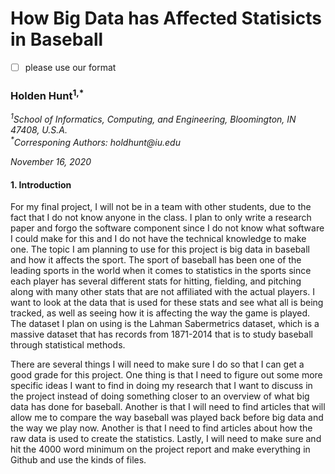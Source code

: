 # How Big Data has Affected Statisicts in Baseball

- [ ] please use our format

### Holden Hunt<sup>1,*</sup>

*<sup>1</sup>School of Informatics, Computing, and Engineering, Bloomington, IN 47408, U.S.A.*    
_<sup>*</sup>Corresponing Authors: holdhunt@iu.edu_

*November 16, 2020*

#### 1. Introduction

For my final project, I will not be in a team with other students, due to the fact that I do not know anyone in the class. I plan to only write a research paper and forgo the software component since I do not know what software I could make for this and I do not have the technical knowledge to make one. The topic I am planning to use for this project is big data in baseball and how it affects the sport. The sport of baseball has been one of the leading sports in the world when it comes to statistics in the sports since each player has several different stats for hitting, fielding, and pitching along with many other stats that are not affiliated with the actual players. I want to look at the data that is used for these stats and see what all is being tracked, as well as seeing how it is affecting the way the game is played. The dataset I plan on using is the Lahman Sabermetrics dataset, which is a massive dataset that has records from 1871-2014 that is to study baseball through statistical methods. 

There are several things I will need to make sure I do so that I can get a good grade for this project. One thing is that I need to figure out some more specific ideas I want to find in doing my research that I want to discuss in the project instead of doing something closer to an overview of what big data has done for baseball. Another is that I will need to find articles that will allow me to compare the way baseball was played back before big data and the way we play now. Another is that I need to find articles about how the raw data is used to create the statistics. Lastly, I will need to make sure and hit the 4000 word minimum on the project report and make everything in Github and use the kinds of files.
